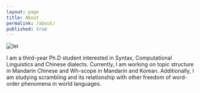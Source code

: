 ```yaml
---
layout: page
title: About
permalink: /about/
published: true
---
```

![lei](https://res.cloudinary.com/czclmhb/image/upload/v1521511255/1.jpg)

I am a third-year Ph.D student interested in Syntax, Computational Linguistics and Chinese dialects. Currently, I am working on topic structure in Mandarin Chinese and Wh-scope in Mandarin and Korean. Additionally, I am studying scrambling and its relationship with other freedom of word-order phenomena in world languages.